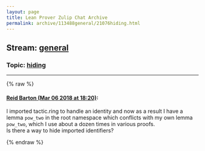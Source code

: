 ```yaml
---
layout: page
title: Lean Prover Zulip Chat Archive 
permalink: archive/113488general/21076hiding.html
---
```


## Stream: [general](index.html)
### Topic: [hiding](21076hiding.html)

---


{% raw %}
#### [ Reid Barton (Mar 06 2018 at 18:20)](https://leanprover.zulipchat.com/#narrow/stream/113488-general/topic/hiding/near/123359129):
<p>I imported tactic.ring to handle an identity and now as a result I have a lemma <code>pow_two</code> in the root namespace which conflicts with my own lemma <code>pow_two</code>, which I use about a dozen times in various proofs.<br>
Is there a way to hide imported identifiers?</p>


{% endraw %}
